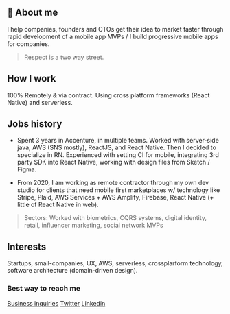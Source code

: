 ## 👋 About me



I help companies, founders and CTOs get their idea to market faster through rapid development of a mobile app MVPs / I build progressive mobile apps for companies.
> Respect is a two way street.

## How I work
100% Remotely & via contract.
Using cross platform frameworks (React Native) and serverless.

## Jobs history

- Spent 3 years in Accenture, in multiple teams. Worked with server-side java, AWS (SNS mostly), ReactJS,  and React Native. Then I decided to specialize in RN. Experienced with setting CI for mobile, integrating 3rd party SDK into React Native, working with design files from Sketch / Figma.

- From 2020, I am working as remote contractor through my own dev studio for clients that need mobile first marketplaces w/ technology like Stripe, Plaid, AWS Services + AWS Amplify, Firebase, React Native (+ little of React Native in web).

> Sectors: Worked with biometrics, CQRS systems, digital identity, retail, influencer marketing, social network MVPs

## Interests
Startups, small-companies, UX, AWS, serverless, crossplarform technology, 
software architecture (domain-driven design).

### Best way to reach me
[Business inquiries](hello@stefan-majiros.com)
[Twitter](https://twitter.com/stefanmajiros)
[Linkedin](https://www.linkedin.com/in/stefan-majiros/)
